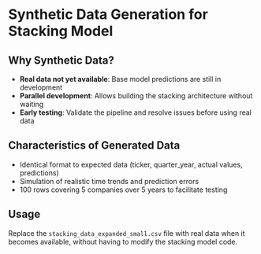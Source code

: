 # Synthetic Data Generation for Stacking Model

## Why Synthetic Data?

- **Real data not yet available**: Base model predictions are still in development
- **Parallel development**: Allows building the stacking architecture without waiting
- **Early testing**: Validate the pipeline and resolve issues before using real data

## Characteristics of Generated Data

- Identical format to expected data (ticker, quarter_year, actual values, predictions)
- Simulation of realistic time trends and prediction errors
- 100 rows covering 5 companies over 5 years to facilitate testing

## Usage

Replace the `stacking_data_expanded_small.csv` file with real data when it becomes available, without having to modify the stacking model code.